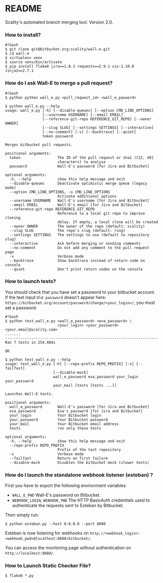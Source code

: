 # README #

Scality's automated branch merging tool. Version 2.0.

### How to install? ###

```
#!bash
$ git clone git@bitbucket.org:scality/wall-e.git
$ cd wall-e
$ virtualenv venv
$ source venv/bin/activate
$ pip install flake8 jira==1.0.3 requests==2.9.1 six-1.10.0 Jinja2==2.7.1
```

### How do I ask Wall-E to merge a pull request? ###

```
#!bash
$ python python wall_e.py <pull_request_id> <wall_e_pasword>

$ python wall_e.py --help
usage: wall_e.py [-h] [--disable-queues] [--option CMD_LINE_OPTIONS]
                 [--username USERNAME] [--email EMAIL]
                 [--reference-git-repo REFERENCE_GIT_REPO] [--owner OWNER]
                 [--slug SLUG] [--settings SETTINGS] [--interactive]
                 [--no-comment] [-v] [--backtrace] [--quiet]
                 token password

Merges bitbucket pull requests.

positional arguments:
  token                 The ID of the pull request or sha1 ([12, 40]
                        characters) to analyse
  password              Wall-E's password [for Jira and Bitbucket]

optional arguments:
  -h, --help            show this help message and exit
  --disable-queues      Deactivate optimistic merge queue (legacy mode)
  --option CMD_LINE_OPTIONS, -o CMD_LINE_OPTIONS
                        Activate additional options
  --username USERNAME   Wall-E's username [for Jira and Bitbucket]
  --email EMAIL         Wall-E's email [for Jira and Bitbucket]
  --reference-git-repo REFERENCE_GIT_REPO
                        Reference to a local git repo to improve cloning
                        delay. If empty, a local clone will be created
  --owner OWNER         The owner of the repo (default: scality)
  --slug SLUG           The repo's slug (default: ring)
  --settings SETTINGS   The settings to use (default to repository slug)
  --interactive         Ask before merging or sending comments
  --no-comment          Do not add any comment to the pull request page
  -v                    Verbose mode
  --backtrace           Show backtrace instead of return code on console
  --quiet               Don't print return codes on the console

```

### How to launch tests? ###

You should check that you have set a password to your bitbucket account.
If the text input `Old password` doesn't appear here:
`https://bitbucket.org/account/password/change/<your_login>/`, you must set a password.

```
#!bash
$ python test_wall_e.py <wall_e_password> <eva_password> \
                        <your_login> <your_password> <your.email@scality.com>
.......
----------------------------------------------------------------------
Ran 7 tests in 254.984s

OK

$ python test_wall_e.py --help
usage: test_wall_e.py [-h] [--repo-prefix REPO_PREFIX] [-v] [--failfast]
                      [--disable-mock]
                      wall_e_password eva_password your_login your_password
                      your_mail [tests [tests ...]]

Launches Wall-E tests.

positional arguments:
  wall_e_password       Wall-E's password [for Jira and Bitbucket]
  eva_password          Eva's password [for Jira and Bitbucket]
  your_login            Your Bitbucket login
  your_password         Your Bitbucket password
  your_mail             Your Bitbucket email address
  tests                 run only these tests

optional arguments:
  -h, --help            show this help message and exit
  --repo-prefix REPO_PREFIX
                        Prefix of the test repository
  -v                    Verbose mode
  --failfast            Return on first failure
  --disable-mock        Disables the bitbucket mock (slower tests)
```

### How do I launch the standalone webhook listener (esteban) ?

First you have to export the following environment variables:

* `WALL_E_PWD` Wall-E's password on Bitbucket.
* `WEBHOOK_LOGIN`, `WEBHOOK_PWD` The HTTP BasicAuth credentials used to
  authenticate the requests sent to Esteban by Bitbucket.


Then simply run:

```
$ python esteban.py --host 0.0.0.0 --port 8080
```

Esteban is now listening for webhooks on
`http://<webhook_login>:<webhook_pwd>@localhost:8080/bitbucket/`.

You can access the monitoring page without authentication on
`http://localhost:8080/`.


### How to Launch Static Checker File?

```
$ flake8 *.py
```

